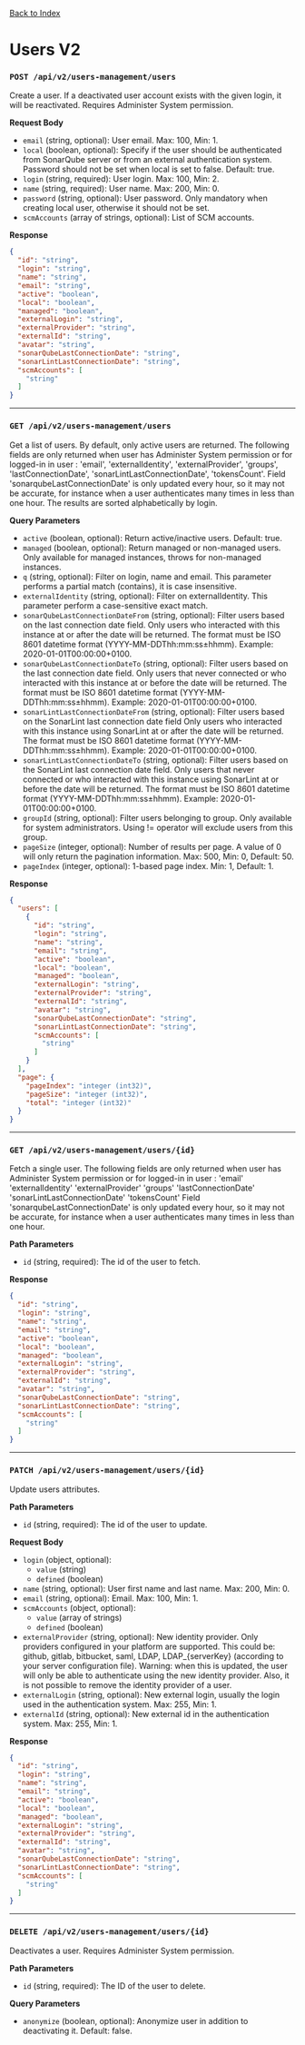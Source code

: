 [Back to Index](index.md)

# Users V2

### `POST /api/v2/users-management/users`

Create a user. If a deactivated user account exists with the given login, it will be reactivated. Requires Administer System permission.

**Request Body**
- `email` (string, optional): User email. Max: 100, Min: 1.
- `local` (boolean, optional): Specify if the user should be authenticated from SonarQube server or from an external authentication system. Password should not be set when local is set to false. Default: true.
- `login` (string, required): User login. Max: 100, Min: 2.
- `name` (string, required): User name. Max: 200, Min: 0.
- `password` (string, optional): User password. Only mandatory when creating local user, otherwise it should not be set.
- `scmAccounts` (array of strings, optional): List of SCM accounts.

**Response**
```json
{
  "id": "string",
  "login": "string",
  "name": "string",
  "email": "string",
  "active": "boolean",
  "local": "boolean",
  "managed": "boolean",
  "externalLogin": "string",
  "externalProvider": "string",
  "externalId": "string",
  "avatar": "string",
  "sonarQubeLastConnectionDate": "string",
  "sonarLintLastConnectionDate": "string",
  "scmAccounts": [
    "string"
  ]
}
```

---

### `GET /api/v2/users-management/users`

Get a list of users. By default, only active users are returned. The following fields are only returned when user has Administer System permission or for logged-in in user : 'email', 'externalIdentity', 'externalProvider', 'groups', 'lastConnectionDate', 'sonarLintLastConnectionDate', 'tokensCount'. Field 'sonarqubeLastConnectionDate' is only updated every hour, so it may not be accurate, for instance when a user authenticates many times in less than one hour. The results are sorted alphabetically by login.

**Query Parameters**
- `active` (boolean, optional): Return active/inactive users. Default: true.
- `managed` (boolean, optional): Return managed or non-managed users. Only available for managed instances, throws for non-managed instances.
- `q` (string, optional): Filter on login, name and email. This parameter performs a partial match (contains), it is case insensitive.
- `externalIdentity` (string, optional): Filter on externalIdentity. This parameter perform a case-sensitive exact match.
- `sonarQubeLastConnectionDateFrom` (string, optional): Filter users based on the last connection date field. Only users who interacted with this instance at or after the date will be returned. The format must be ISO 8601 datetime format (YYYY-MM-DDThh:mm:ss±hhmm). Example: 2020-01-01T00:00:00+0100.
- `sonarQubeLastConnectionDateTo` (string, optional): Filter users based on the last connection date field. Only users that never connected or who interacted with this instance at or before the date will be returned. The format must be ISO 8601 datetime format (YYYY-MM-DDThh:mm:ss±hhmm). Example: 2020-01-01T00:00:00+0100.
- `sonarLintLastConnectionDateFrom` (string, optional): Filter users based on the SonarLint last connection date field Only users who interacted with this instance using SonarLint at or after the date will be returned. The format must be ISO 8601 datetime format (YYYY-MM-DDThh:mm:ss±hhmm). Example: 2020-01-01T00:00:00+0100.
- `sonarLintLastConnectionDateTo` (string, optional): Filter users based on the SonarLint last connection date field. Only users that never connected or who interacted with this instance using SonarLint at or before the date will be returned. The format must be ISO 8601 datetime format (YYYY-MM-DDThh:mm:ss±hhmm). Example: 2020-01-01T00:00:00+0100.
- `groupId` (string, optional): Filter users belonging to group. Only available for system administrators. Using != operator will exclude users from this group.
- `pageSize` (integer, optional): Number of results per page. A value of 0 will only return the pagination information. Max: 500, Min: 0, Default: 50.
- `pageIndex` (integer, optional): 1-based page index. Min: 1, Default: 1.

**Response**
```json
{
  "users": [
    {
      "id": "string",
      "login": "string",
      "name": "string",
      "email": "string",
      "active": "boolean",
      "local": "boolean",
      "managed": "boolean",
      "externalLogin": "string",
      "externalProvider": "string",
      "externalId": "string",
      "avatar": "string",
      "sonarQubeLastConnectionDate": "string",
      "sonarLintLastConnectionDate": "string",
      "scmAccounts": [
        "string"
      ]
    }
  ],
  "page": {
    "pageIndex": "integer (int32)",
    "pageSize": "integer (int32)",
    "total": "integer (int32)"
  }
}
```

---

### `GET /api/v2/users-management/users/{id}`

Fetch a single user. The following fields are only returned when user has Administer System permission or for logged-in in user : 'email' 'externalIdentity' 'externalProvider' 'groups' 'lastConnectionDate' 'sonarLintLastConnectionDate' 'tokensCount' Field 'sonarqubeLastConnectionDate' is only updated every hour, so it may not be accurate, for instance when a user authenticates many times in less than one hour.

**Path Parameters**
- `id` (string, required): The id of the user to fetch.

**Response**
```json
{
  "id": "string",
  "login": "string",
  "name": "string",
  "email": "string",
  "active": "boolean",
  "local": "boolean",
  "managed": "boolean",
  "externalLogin": "string",
  "externalProvider": "string",
  "externalId": "string",
  "avatar": "string",
  "sonarQubeLastConnectionDate": "string",
  "sonarLintLastConnectionDate": "string",
  "scmAccounts": [
    "string"
  ]
}
```

---

### `PATCH /api/v2/users-management/users/{id}`

Update users attributes.

**Path Parameters**
- `id` (string, required): The id of the user to update.

**Request Body**
- `login` (object, optional):
    - `value` (string)
    - `defined` (boolean)
- `name` (string, optional): User first name and last name. Max: 200, Min: 0.
- `email` (string, optional): Email. Max: 100, Min: 1.
- `scmAccounts` (object, optional):
    - `value` (array of strings)
    - `defined` (boolean)
- `externalProvider` (string, optional): New identity provider. Only providers configured in your platform are supported. This could be: github, gitlab, bitbucket, saml, LDAP, LDAP_{serverKey} (according to your server configuration file). Warning: when this is updated, the user will only be able to authenticate using the new identity provider. Also, it is not possible to remove the identity provider of a user.
- `externalLogin` (string, optional): New external login, usually the login used in the authentication system. Max: 255, Min: 1.
- `externalId` (string, optional): New external id in the authentication system. Max: 255, Min: 1.

**Response**
```json
{
  "id": "string",
  "login": "string",
  "name": "string",
  "email": "string",
  "active": "boolean",
  "local": "boolean",
  "managed": "boolean",
  "externalLogin": "string",
  "externalProvider": "string",
  "externalId": "string",
  "avatar": "string",
  "sonarQubeLastConnectionDate": "string",
  "sonarLintLastConnectionDate": "string",
  "scmAccounts": [
    "string"
  ]
}
```

---

### `DELETE /api/v2/users-management/users/{id}`

Deactivates a user. Requires Administer System permission.

**Path Parameters**
- `id` (string, required): The ID of the user to delete.

**Query Parameters**
- `anonymize` (boolean, optional): Anonymize user in addition to deactivating it. Default: false.
